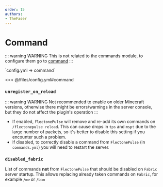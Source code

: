 ```yaml
---
order: 15
authors:
- TheFaser
---
```


# Command

::: warning WARNING
This is not related to the commands module, to configure them go to [command](/docs/command/)
:::

[//]: # (config.yml)
<!--@include: @/parts/words.md#setting-->
<!--@include: @/parts/words.md#path--> `config.yml → command`

<!--@include: @/parts/words.md#default-->
<<< @/files/config.yml#command

### `unregister_on_reload`

::: warning WARNING
Not recommended to enable on older Minecraft versions, otherwise there might be errors/warnings in the server console, but they do not affect the plugin's operation
:::

- If enabled, `FlectonePulse` will remove and re-add its own commands on `/flectonepulse reload`. This can cause drops in `tps` and `mspt` due to the large number of packets, so it's better to disable this setting if you encounter such a problem.
- If disabled, to correctly disable a command from `FlectonePulse` (in `commands.yml`) you will need to restart the server.

### `disabled_fabric`

List of commands **not** from `FlectonePulse` that should be disabled on `Fabric` server startup. This allows replacing already taken commands on `Fabric`, for example `/me` or `/ban`